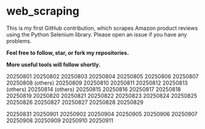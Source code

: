 # web_scraping
This is my first GitHub contribution, which scrapes Amazon product reviews using the Python Selenium library.
Please open an issue if you have any problems.

**Feel free to follow, star, or fork my repositories.**

**More useful tools will follow shortly.**

20250801
20250802
20250803
20250804
20250805
20250806
20250807
20250808 (others)
20250809
20250810
20250811
20250812
20250813 (others)
20250814 (others)
20250815
20250816
20250817
20250818
20250819
20250820
20250821
20250822
20250823
20250824
20250825
20250826
20250827
20250827
20250828
20250829
 
20250831
20250901
20250902
20250904
20250905
20250906
20250907
20250908
20250909
20250910
20250911
